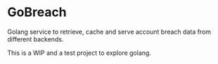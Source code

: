 # GoBreach

Golang service to retrieve, cache and serve account breach data from different backends.

This is a WIP and a test project to explore golang.

